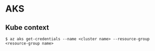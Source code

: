 # AKS

## Kube context 
```shell
$ az aks get-credentials --name <cluster name> --resource-group <resource-group name>
```